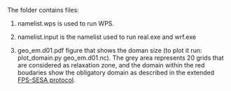 
The folder contains files:

1. namelist.wps is used to run WPS. 

2. namelist.input is the namelist used to run real.exe and wrf.exe

3. geo_em.d01.pdf figure that shows the doman size (to plot it run: plot_domain.py geo_em.d01.nc). The grey area represents 20 grids that are considered as relaxation zone, and the domain within the red boudaries show the obligatory domain as described in the extended [FPS-SESA protocol](https://docs.google.com/document/d/1PEYRxzSNGOUmXL4Symz-_cyJt2h8zRv0Szc_PEyIUec/edit#heading=h.1op7z4an4mql).
